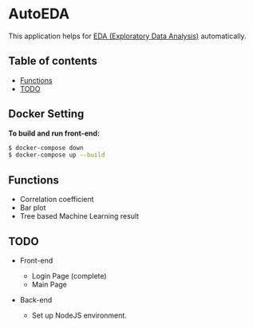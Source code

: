 # AutoEDA
This application helps for [EDA (Exploratory Data Analysis)](https://en.wikipedia.org/wiki/Exploratory_data_analysis) automatically.

## Table of contents
- [Functions](#functions)
- [TODO](#todo)

## Docker Setting
**To build and run front-end:**
```sh
$ docker-compose down
$ docker-compose up --build
```

## Functions
- Correlation coefficient
- Bar plot
- Tree based Machine Learning result

## TODO
- Front-end
    - Login Page (complete)
    - Main Page

- Back-end
    - Set up NodeJS environment.

